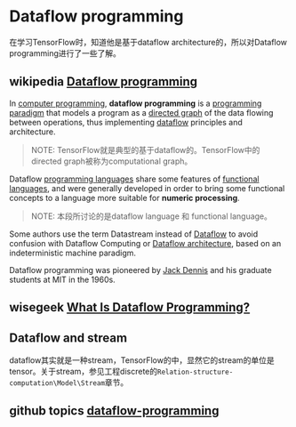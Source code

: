 # Dataflow programming

在学习TensorFlow时，知道他是基于dataflow architecture的，所以对Dataflow programming进行了一些了解。

## wikipedia [Dataflow programming](http://en.wikipedia.org/wiki/Dataflow_programming)

In [computer programming](https://infogalactic.com/info/Computer_programming), **dataflow programming** is a [programming paradigm](https://infogalactic.com/info/Programming_paradigm) that models a program as a [directed graph](https://infogalactic.com/info/Directed_graph) of the data flowing between operations, thus implementing [dataflow](https://infogalactic.com/info/Dataflow) principles and architecture. 

> NOTE: TensorFlow就是典型的基于dataflow的。TensorFlow中的directed graph被称为computational graph。

Dataflow [programming languages](https://infogalactic.com/info/Programming_language) share some features of [functional languages](https://infogalactic.com/info/Functional_language), and were generally developed in order to bring some functional concepts to a language more suitable for **numeric processing**.

> NOTE: 本段所讨论的是dataflow language 和 functional language。

Some authors use the term Datastream instead of [Dataflow](https://infogalactic.com/info/Dataflow) to avoid confusion with Dataflow Computing or [Dataflow architecture](https://infogalactic.com/info/Dataflow_architecture), based on an indeterministic machine paradigm. 

Dataflow programming was pioneered by [Jack Dennis](https://infogalactic.com/info/Jack_Dennis) and his graduate students at MIT in the 1960s.







## wisegeek [What Is Dataflow Programming?](https://www.wisegeek.com/what-is-dataflow-programming.htm)





## Dataflow and stream

dataflow其实就是一种stream，TensorFlow的中，显然它的stream的单位是tensor。关于stream，参见工程discrete的`Relation-structure-computation\Model\Stream`章节。

## github topics [dataflow-programming](https://github.com/topics/dataflow-programming)

